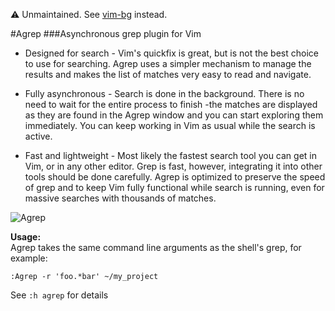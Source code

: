 :warning: Unmaintained. See [vim-bg](https://github.com/bobrippling/vim-bg) instead.


#Agrep
###Asynchronous grep plugin for Vim

* Designed for search - Vim's quickfix is great, but is not the best choice
  to use for searching. Agrep uses a simpler mechanism to manage the results
  and makes the list of matches very easy to read and navigate.

* Fully asynchronous - Search is done in the background. There is no need to
  wait for the entire process to finish -the matches are displayed as they are
  found in the Agrep window and you can start exploring them immediately. You
  can keep working in Vim as usual while the search is active.

* Fast and lightweight - Most likely the fastest search tool you can get in
  Vim, or in any other editor. Grep is fast, however, integrating it into other
  tools should be done carefully. Agrep is optimized to preserve the speed of
  grep and to keep Vim fully functional while search is running, even for
  massive searches with thousands of matches.

![Agrep](http://i.imgur.com/gW8q0Kk.gif?1)

__Usage:__  
Agrep takes the same command line arguments as the shell's grep, for example:

`:Agrep -r 'foo.*bar' ~/my_project`

See `:h agrep` for details
